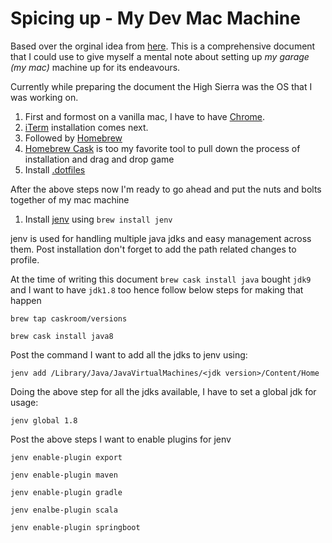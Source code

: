 # Spicing up - My Dev Mac Machine 
Based over the orginal idea from [here](https://github.com/yrameshra0/mac-dev-setup). This is a comprehensive document that I could use to give myself a mental note about setting up _my garage (my mac)_ machine up for its endeavours.

Currently while preparing the document the High Sierra was the OS that I was working on.

1. First and formost on a vanilla mac, I have to have [Chrome](www.google.com/chrome). 
1. [iTerm](https://www.iterm2.com/version3.html) installation comes next.
1. Followed by [Homebrew](https://brew.sh/)
1. [Homebrew Cask](https://caskroom.github.io/) is too my favorite tool to pull down the process of installation and drag and drop game
1. Install [.dotfiles](https://github.com/Hacklor/dotfiles)

After the above steps now I'm ready to go ahead and put the nuts and bolts together of my mac machine

1. Install [jenv](http://www.jenv.be/) using ```brew install jenv```

jenv is used for handling multiple java jdks and easy management across them. Post installation don't forget to add the path related changes to profile.

At the time of writing this document `brew cask install java` bought `jdk9` and I want to have `jdk1.8` too hence follow below steps for making that happen

```brew tap caskroom/versions```

```brew cask install java8```

Post the command I want to add all the jdks to jenv using:

```jenv add /Library/Java/JavaVirtualMachines/<jdk version>/Content/Home```

Doing the above step for all the jdks available, I have to set a global jdk for usage:

```jenv global 1.8```

Post the above steps I want to enable plugins for jenv

```jenv enable-plugin export```

```jenv enable-plugin maven```

```jenv enable-plugin gradle```

```jenv enalbe-plugin scala```

```jenv enable-plugin springboot```
